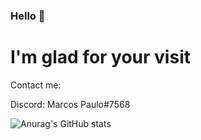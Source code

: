 ### Hello 👋

# I'm glad for your visit

Contact me:

Discord: Marcos Paulo#7568


![Anurag's GitHub stats](https://github-readme-stats.vercel.app/api?username=marcosp512&show_icons=true&theme=radical)
